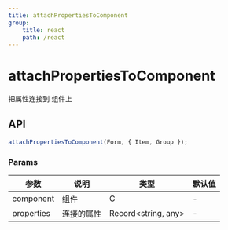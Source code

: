 ```yaml
---
title: attachPropertiesToComponent
group:
    title: react
    path: /react
---
```


# attachPropertiesToComponent

把属性连接到 组件上

## API

```ts
attachPropertiesToComponent(Form, { Item, Group });
```

### Params

| 参数       | 说明       | 类型                | 默认值 |
| ---------- | ---------- | ------------------- | ------ |
| component  | 组件       | C                   | -      |
| properties | 连接的属性 | Record<string, any> | -      |
